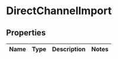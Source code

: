 
# DirectChannelImport

## Properties
Name | Type | Description | Notes
------------ | ------------- | ------------- | -------------



